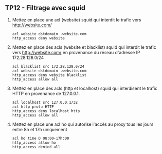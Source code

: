 ## TP12 - Filtrage avec squid
1. Mettez en place une acl (website) squid qui interdit le trafic vers http://website.com/ 
    ```
    acl website dstdomain .website.com
    http_access deny website
    ```   
2. Mettez en place des acls (website et blacklist) squid qui interdit le trafic vers http://website.com/ en provenance du réseau d'adresse IP 172.28.128.0/24
    ```
    acl blacklist src 172.28.128.0/24
    acl website dstdomain .website.com
    http_access deny website blacklist
    http_access allow all
    ```   
3. Mettez en place des acls (http et localhost) squid qui interdisent le trafic HTTP en provenance de 127.0.0.1.
    ```
    acl localhost src 127.0.0.1/32
    acl http proto HTTP
    http_access deny localhost http
    http_access allow all
    ```   

4. Mettez en place une acl ho qui autorise l'accès au proxy tous les jours entre 8h et 17h uniquement
    ```
    acl ho time D 08:00-17h:00
    http_access allow ho
    http_access denied all
    ```   